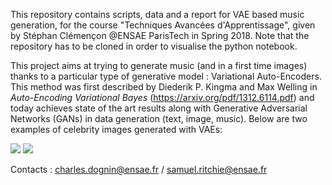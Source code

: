 This repository contains scripts, data and a report for VAE based music generation, for the course "Techniques Avancées d'Apprentissage",
given by Stéphan Clémençon @ENSAE ParisTech in Spring 2018. Note that the repository has to be cloned in order to visualise the python notebook.


This project aims at trying to generate music (and in a first time images) thanks to a particular type of generative model : Variational Auto-Encoders. 
This method was first described by Diederik P. Kingma and Max Welling in *Auto-Encoding Variational Bayes* (https://arxiv.org/pdf/1312.6114.pdf) and today achieves state of the art results along with Generative Adversarial Networks (GANs) in data generation (text, image, music). Below are two examples of celebrity images generated with VAEs: 

![](https://github.com/charlesdognin/VAE_Based_Music_Generation/blob/master/images/image_1.png)
![](https://github.com/charlesdognin/VAE_Based_Music_Generation/blob/master/images/image_2.png)


Contacts : charles.dognin@ensae.fr / samuel.ritchie@ensae.fr
